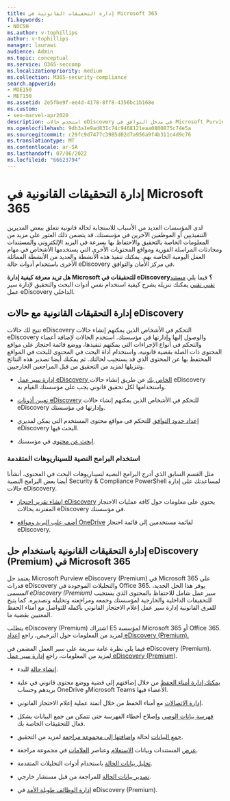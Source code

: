 ```yaml
---
title: إدارة التحقيقات القانونية في Microsoft 365
f1.keywords:
- NOCSH
ms.author: v-tophillips
author: v-tophillips
manager: laurawi
audience: Admin
ms.topic: conceptual
ms.service: O365-seccomp
ms.localizationpriority: medium
ms.collection: M365-security-compliance
search.appverid:
- MOE150
- MET150
ms.assetid: 2e5fbe9f-ee4d-4178-8ff8-4356bc1b168e
ms.custom:
- seo-marvel-apr2020
description: استخدم حالات eDiscovery في مدخل التوافق في Microsoft Purview لإدارة التحقيق القانوني لمؤسستك.
ms.openlocfilehash: 9db3a1e9ad831c74c9468121eaa0800875c74e5a
ms.sourcegitcommit: c29fc9d7477c3985d02d7a956a9f4b311c4d9c76
ms.translationtype: MT
ms.contentlocale: ar-SA
ms.lasthandoff: 07/06/2022
ms.locfileid: "66623794"
---
```

# <a name="manage-legal-investigations-in-microsoft-365"></a>إدارة التحقيقات القانونية في Microsoft 365

لدى المؤسسات العديد من الأسباب للاستجابة لحالة قانونية تتعلق ببعض المديرين التنفيذيين أو الموظفين الآخرين في مؤسستك. قد يتضمن ذلك العثور على مزيد من المعلومات الخاصة بالتحقيق والاحتفاظ بها بسرعة في البريد الإلكتروني والمستندات ومحادثات المراسلة الفورية ومواقع المحتويات الأخرى التي يستخدمها الأشخاص في مهام العمل اليومية الخاصة بهم. يمكنك تنفيذ هذه الأنشطة والعديد من الأنشطة المماثلة الأخرى باستخدام أدوات حالة eDiscovery في مركز الأمان والتوافق.
  
**هل تريد معرفة كيفية إدارة Microsoft للتحقيقات في eDiscovery؟** فيما يلي [مستند تقني تقني](https://go.microsoft.com/fwlink/?linkid=852161) يمكنك تنزيله يشرح كيفية استخدام نفس أدوات البحث والتحقيق لإدارة سير عمل eDiscovery الداخلي.

## <a name="manage-legal-investigations-with-ediscovery-cases"></a>إدارة التحقيقات القانونية مع حالات eDiscovery

تتيح لك حالات eDiscovery التحكم في الأشخاص الذين يمكنهم إنشاء حالات eDiscovery والوصول إليها وإدارتها في مؤسستك. استخدم الحالات لإضافة أعضاء والتحكم في أنواع الإجراءات التي يمكنهم تنفيذها، ووضع قائمة احتجاز على مواقع المحتوى ذات الصلة بقضية قانونية، واستخدام أداة البحث في المحتوى للبحث في المواقع المحتفظ بها عن المحتوى الذي قد يستجيب لحالتك. ثم يمكنك أيضا تصدير هذه النتائج وتنزيلها لمزيد من التحقيق من قبل المراجعين الخارجيين.
  
- [إدارة سير عمل eDiscovery الخاص بك](./get-started-core-ediscovery.md) عن طريق إنشاء حالات eDiscovery واستخدامها لكل تحقيق قانوني يجب على مؤسستك القيام به.

- [تعيين أذونات eDiscovery](assign-ediscovery-permissions.md) للتحكم في الأشخاص الذين يمكنهم إنشاء حالات eDiscovery وإدارتها في مؤسستك.

- [إعداد حدود التوافق](set-up-compliance-boundaries.md) للتحكم في مواقع محتوى المستخدم التي يمكن لمديري eDiscovery البحث فيها.

- [ابحث عن محتوى](search-for-content.md) في مؤسستك.

### <a name="use-scripts-for-advanced-scenarios"></a>استخدام البرامج النصية للسيناريوهات المتقدمة

مثل القسم السابق الذي أدرج البرامج النصية لسيناريوهات البحث في المحتوى، أنشأنا أيضا بعض البرامج النصية Security & Compliance PowerShell لمساعدتك على إدارة حالات eDiscovery.
  
- [إنشاء تقرير احتجاز eDiscovery](create-a-report-on-holds-in-ediscovery-cases.md) يحتوي على معلومات حول كافة عمليات الاحتجاز المقترنة بحالات eDiscovery في مؤسستك.

- [أضف علب البريد ومواقع OneDrive](use-a-script-to-add-users-to-a-hold-in-ediscovery.md) لقائمة مستخدمين إلى قائمة احتجاز eDiscovery.
  
## <a name="manage-legal-investigations-with-the-ediscovery-premium-solution-in-microsoft-365"></a>إدارة التحقيقات القانونية باستخدام حل eDiscovery (Premium) في Microsoft 365

يعتمد حل Microsoft Purview eDiscovery (Premium) في Microsoft 365 على قدرات eDiscovery والتحليلات الموجودة في Office 365. يوفر هذا الحل الجديد، *المسمى eDiscovery (Premium)* سير عمل شامل للاحتفاظ بالمحتوى الذي يستجيب للتحقيقات الداخلية والخارجية لمؤسستك وجمعه ومراجعته وتحليله وتصديره. كما يتيح للفرق القانونية إدارة سير عمل إعلام الاحتجاز القانوني بأكمله للتواصل مع أمناء الحفظ المعنيين بقضية ما.

يتطلب eDiscovery (Premium) اشتراك E5 لمؤسسة Microsoft 365 أو Office 365. لمزيد من المعلومات حول الترخيص، راجع [إعداد eDiscovery (Premium).](get-started-with-advanced-ediscovery.md#step-1-verify-and-assign-appropriate-licenses)

فيما يلي نظرة عامة سريعة على سير العمل المضمن في eDiscovery (Premium). لمزيد من المعلومات، راجع [إدارة سير عمل eDiscovery (Premium](create-and-manage-advanced-ediscoveryv2-case.md#manage-the-workflow)).

- [إنشاء حالة](create-and-manage-advanced-ediscoveryv2-case.md#create-a-case) للبدء.

- [يمكنك إدارة أمناء الحفظ](managing-custodians.md) من خلال إضافتهم إلى قضية ووضع محتوى قانوني في علبة بريدهم وحساب OneDrive وMicrosoft Teams الأعضاء فيها.

- [إدارة الاتصالات](managing-custodian-communications.md) مع أمناء الحفظ من خلال أتمتة عملية إعلام الاحتجاز القانوني.

- [فهرسة بيانات الوصي](processing-data-for-case.md) وإصلاح أخطاء الفهرسة حتى تتمكن من جمع البيانات بشكل فعال للتحقيقات الخاصة بك.

- [جمع البيانات](collecting-data-for-ediscovery.md) لحالة [وإضافتها إلى مجموعة مراجعة](collecting-data-for-ediscovery.md#add-search-results-to-a-review-set) لمزيد من التحقيق.

- [عرض](view-documents-in-review-set.md) المستندات وبيانات [الاستعلام](review-set-search.md) وعناصر [العلامات](tagging-documents.md) في مجموعة مراجعة.

- [تحليل بيانات الحالة](analyzing-data-in-review-set.md) باستخدام أدوات التحليلات المتقدمة.

- [تصدير بيانات الحالة](exporting-data-ediscover20.md) للمراجعة من قبل مستشار خارجي.

- [إدارة الوظائف طويلة الأمد](managing-jobs-ediscovery20.md) في eDiscovery (Premium).